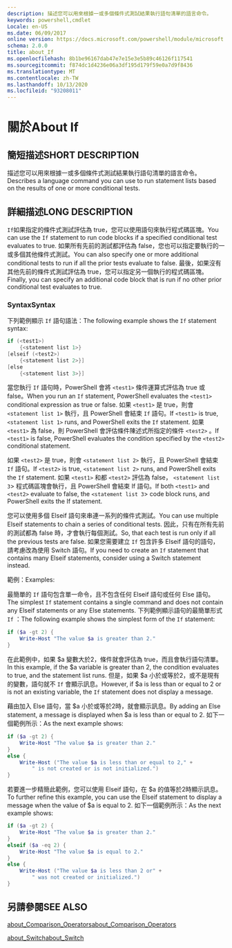 ```yaml
---
description: 描述您可以用來根據一或多個條件式測試結果執行語句清單的語言命令。
keywords: powershell,cmdlet
Locale: en-US
ms.date: 06/09/2017
online version: https://docs.microsoft.com/powershell/module/microsoft.powershell.core/about/about_if?view=powershell-5.1&WT.mc_id=ps-gethelp
schema: 2.0.0
title: about_If
ms.openlocfilehash: 8b1be96167dab47e7e15e3e5b89c46126f117541
ms.sourcegitcommit: f874dc1d4236e06a3df195d179f59e0a7d9f8436
ms.translationtype: MT
ms.contentlocale: zh-TW
ms.lasthandoff: 10/13/2020
ms.locfileid: "93208011"
---
```

# <a name="about-if"></a><span data-ttu-id="68fd8-104">關於</span><span class="sxs-lookup"><span data-stu-id="68fd8-104">About If</span></span>

## <a name="short-description"></a><span data-ttu-id="68fd8-105">簡短描述</span><span class="sxs-lookup"><span data-stu-id="68fd8-105">SHORT DESCRIPTION</span></span>
<span data-ttu-id="68fd8-106">描述您可以用來根據一或多個條件式測試結果執行語句清單的語言命令。</span><span class="sxs-lookup"><span data-stu-id="68fd8-106">Describes a language command you can use to run statement lists based on the results of one or more conditional tests.</span></span>

## <a name="long-description"></a><span data-ttu-id="68fd8-107">詳細描述</span><span class="sxs-lookup"><span data-stu-id="68fd8-107">LONG DESCRIPTION</span></span>
<span data-ttu-id="68fd8-108">`If`如果指定的條件式測試評估為 true，您可以使用語句來執行程式碼區塊。</span><span class="sxs-lookup"><span data-stu-id="68fd8-108">You can use the `If` statement to run code blocks if a specified conditional test evaluates to true.</span></span> <span data-ttu-id="68fd8-109">如果所有先前的測試都評估為 false，您也可以指定要執行的一或多個其他條件式測試。</span><span class="sxs-lookup"><span data-stu-id="68fd8-109">You can also specify one or more additional conditional tests to run if all the prior tests evaluate to false.</span></span> <span data-ttu-id="68fd8-110">最後，如果沒有其他先前的條件式測試評估為 true，您可以指定另一個執行的程式碼區塊。</span><span class="sxs-lookup"><span data-stu-id="68fd8-110">Finally, you can specify an additional code block that is run if no other prior conditional test evaluates to true.</span></span>

### <a name="syntax"></a><span data-ttu-id="68fd8-111">Syntax</span><span class="sxs-lookup"><span data-stu-id="68fd8-111">Syntax</span></span>

<span data-ttu-id="68fd8-112">下列範例顯示 `If` 語句語法：</span><span class="sxs-lookup"><span data-stu-id="68fd8-112">The following example shows the `If` statement syntax:</span></span>

```powershell
if (<test1>)
    {<statement list 1>}
[elseif (<test2>)
    {<statement list 2>}]
[else
    {<statement list 3>}]
```

<span data-ttu-id="68fd8-113">當您執行 `If` 語句時，PowerShell 會將 `<test1>` 條件運算式評估為 true 或 false。</span><span class="sxs-lookup"><span data-stu-id="68fd8-113">When you run an `If` statement, PowerShell evaluates the `<test1>` conditional expression as true or false.</span></span> <span data-ttu-id="68fd8-114">如果 `<test1>` 是 true，則會 `<statement list 1>` 執行，且 PowerShell 會結束 `If` 語句。</span><span class="sxs-lookup"><span data-stu-id="68fd8-114">If `<test1>` is true, `<statement list 1>` runs, and PowerShell exits the `If` statement.</span></span> <span data-ttu-id="68fd8-115">如果 `<test1>` 為 false，則 PowerShell 會評估條件陳述式所指定的條件 `<test2>` 。</span><span class="sxs-lookup"><span data-stu-id="68fd8-115">If `<test1>` is false, PowerShell evaluates the condition specified by the `<test2>` conditional statement.</span></span>

<span data-ttu-id="68fd8-116">如果 `<test2>` 是 true，則會 `<statement list 2>` 執行，且 PowerShell 會結束 `If` 語句。</span><span class="sxs-lookup"><span data-stu-id="68fd8-116">If `<test2>` is true, `<statement list 2>` runs, and PowerShell exits the `If` statement.</span></span> <span data-ttu-id="68fd8-117">如果 `<test1>` 和都 `<test2>` 評估為 false， `<statement list 3`> 程式碼區塊會執行，且 PowerShell 會結束 If 語句。</span><span class="sxs-lookup"><span data-stu-id="68fd8-117">If both `<test1>` and `<test2>` evaluate to false, the `<statement list 3`> code block runs, and PowerShell exits the If statement.</span></span>

<span data-ttu-id="68fd8-118">您可以使用多個 Elseif 語句來串連一系列的條件式測試。</span><span class="sxs-lookup"><span data-stu-id="68fd8-118">You can use multiple Elseif statements to chain a series of conditional tests.</span></span> <span data-ttu-id="68fd8-119">因此，只有在所有先前的測試都為 false 時，才會執行每個測試。</span><span class="sxs-lookup"><span data-stu-id="68fd8-119">So, that each test is run only if all the previous tests are false.</span></span>
<span data-ttu-id="68fd8-120">如果您需要建立 `If` 包含許多 Elseif 語句的語句，請考慮改為使用 Switch 語句。</span><span class="sxs-lookup"><span data-stu-id="68fd8-120">If you need to create an `If` statement that contains many Elseif statements, consider using a Switch statement instead.</span></span>

<span data-ttu-id="68fd8-121">範例：</span><span class="sxs-lookup"><span data-stu-id="68fd8-121">Examples:</span></span>

<span data-ttu-id="68fd8-122">最簡單的 `If` 語句包含單一命令，且不包含任何 Elseif 語句或任何 Else 語句。</span><span class="sxs-lookup"><span data-stu-id="68fd8-122">The simplest `If` statement contains a single command and does not contain any Elseif statements or any Else statements.</span></span> <span data-ttu-id="68fd8-123">下列範例顯示語句的最簡單形式 `If` ：</span><span class="sxs-lookup"><span data-stu-id="68fd8-123">The following example shows the simplest form of the `If` statement:</span></span>

```powershell
if ($a -gt 2) {
    Write-Host "The value $a is greater than 2."
}
```

<span data-ttu-id="68fd8-124">在此範例中，如果 $a 變數大於2，條件就會評估為 true，而且會執行語句清單。</span><span class="sxs-lookup"><span data-stu-id="68fd8-124">In this example, if the $a variable is greater than 2, the condition evaluates to true, and the statement list runs.</span></span> <span data-ttu-id="68fd8-125">但是，如果 $a 小於或等於2，或不是現有的變數，語句就不 `If` 會顯示訊息。</span><span class="sxs-lookup"><span data-stu-id="68fd8-125">However, if $a is less than or equal to 2 or is not an existing variable, the `If` statement does not display a message.</span></span>

<span data-ttu-id="68fd8-126">藉由加入 Else 語句，當 $a 小於或等於2時，就會顯示訊息。</span><span class="sxs-lookup"><span data-stu-id="68fd8-126">By adding an Else statement, a message is displayed when $a is less than or equal to 2.</span></span> <span data-ttu-id="68fd8-127">如下一個範例所示：</span><span class="sxs-lookup"><span data-stu-id="68fd8-127">As the next example shows:</span></span>

```powershell
if ($a -gt 2) {
    Write-Host "The value $a is greater than 2."
}
else {
    Write-Host ("The value $a is less than or equal to 2," +
        " is not created or is not initialized.")
}
```

<span data-ttu-id="68fd8-128">若要進一步精簡此範例，您可以使用 Elseif 語句，在 $a 的值等於2時顯示訊息。</span><span class="sxs-lookup"><span data-stu-id="68fd8-128">To further refine this example, you can use the Elseif statement to display a message when the value of $a is equal to 2.</span></span> <span data-ttu-id="68fd8-129">如下一個範例所示：</span><span class="sxs-lookup"><span data-stu-id="68fd8-129">As the next example shows:</span></span>

```powershell
if ($a -gt 2) {
    Write-Host "The value $a is greater than 2."
}
elseif ($a -eq 2) {
    Write-Host "The value $a is equal to 2."
}
else {
    Write-Host ("The value $a is less than 2 or" +
        " was not created or initialized.")
}
```

## <a name="see-also"></a><span data-ttu-id="68fd8-130">另請參閱</span><span class="sxs-lookup"><span data-stu-id="68fd8-130">SEE ALSO</span></span>

[<span data-ttu-id="68fd8-131">about_Comparison_Operators</span><span class="sxs-lookup"><span data-stu-id="68fd8-131">about_Comparison_Operators</span></span>](about_Comparison_Operators.md)

[<span data-ttu-id="68fd8-132">about_Switch</span><span class="sxs-lookup"><span data-stu-id="68fd8-132">about_Switch</span></span>](about_Switch.md)
